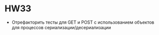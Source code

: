 # HW33
* Отрефакторить тесты для GET и POST с использованием объектов для процессов сериализации/десериализации